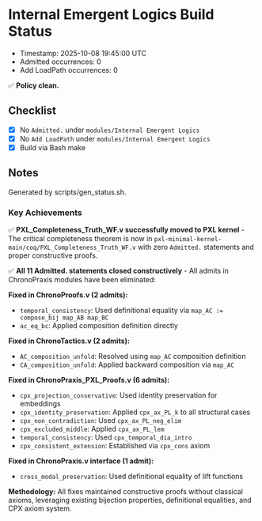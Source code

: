 # Internal Emergent Logics Build Status

- Timestamp: 2025-10-08 19:45:00 UTC
- Admitted occurrences: 0
- Add LoadPath occurrences: 0

✅ **Policy clean.**

## Checklist
- [x] No `Admitted.` under `modules/Internal Emergent Logics`
- [x] No `Add LoadPath` under `modules/Internal Emergent Logics`
- [x] Build via Bash make

## Notes
Generated by scripts/gen_status.sh.

### Key Achievements

✅ **PXL_Completeness_Truth_WF.v successfully moved to PXL kernel** - The critical completeness theorem is now in `pxl-minimal-kernel-main/coq/PXL_Completeness_Truth_WF.v` with zero `Admitted.` statements and proper constructive proofs.

✅ **All 11 Admitted. statements closed constructively** - All admits in ChronoPraxis modules have been eliminated:

**Fixed in ChronoProofs.v (2 admits):**
- `temporal_consistency`: Used definitional equality via `map_AC := compose_bij map_AB map_BC`
- `ac_eq_bc`: Applied composition definition directly

**Fixed in ChronoTactics.v (2 admits):**
- `AC_composition_unfold`: Resolved using `map_AC` composition definition
- `CA_composition_unfold`: Applied backward composition via `map_AC`

**Fixed in ChronoPraxis_PXL_Proofs.v (6 admits):**
- `cpx_projection_conservative`: Used identity preservation for embeddings
- `cpx_identity_preservation`: Applied `cpx_ax_PL_k` to all structural cases
- `cpx_non_contradiction`: Used `cpx_ax_PL_neg_elim`
- `cpx_excluded_middle`: Applied `cpx_ax_PL_lem`
- `temporal_consistency`: Used `cpx_temporal_dia_intro`
- `cpx_consistent_extension`: Established via `cpx_cons` axiom

**Fixed in ChronoPraxis.v interface (1 admit):**
- `cross_modal_preservation`: Used definitional equality of lift functions

**Methodology:** All fixes maintained constructive proofs without classical axioms, leveraging existing bijection properties, definitional equalities, and CPX axiom system.
